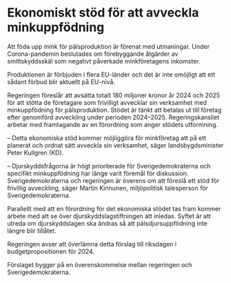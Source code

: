 # Ekonomiskt stöd för att avveckla minkuppfödning

Att föda upp mink för pälsproduktion är förenat med utmaningar. Under Corona\-pandemin beslutades om förebyggande åtgärder av smittskyddsskäl som negativt påverkade minkföretagens inkomster.

Produktionen är förbjuden i flera EU\-länder och det är inte omöjligt att ett sådant förbud blir aktuellt på EU\-nivå.

Regeringen föreslår att avsätta totalt 180 miljoner kronor år 2024 och 2025 för att stötta de företagare som frivilligt avvecklar sin verksamhet med minkuppfödning för pälsproduktion. Stödet är tänkt att betalas ut till företag efter genomförd avveckling under perioden 2024–2025\. Regeringskansliet arbetar med framtagande av en förordning som anger stödets utformning.

– Detta ekonomiska stöd kommer möjliggöra för minkföretag att på ett planerat och ordnat sätt avveckla sin verksamhet, säger landsbygdsminister Peter Kullgren (KD).

– Djurskyddsfrågorna är högt prioriterade för Sverigedemokraterna och specifikt minkuppfödning har länge varit föremål för diskussion. Sverigedemokraterna och regeringen är överens om att föreslå ett stöd för frivillig avveckling, säger Martin Kinnunen, miljöpolitisk talesperson för Sverigedemokraterna.

Parallellt med att en förordning för det ekonomiska stödet tas fram kommer arbete med att se över djurskyddslagstiftningen att inledas. Syftet är att utreda om djurskyddslagen ska ändras så att pälsdjursuppfödning inte längre blir tillåtet.

Regeringen avser att överlämna detta förslag till riksdagen i budgetpropositionen för 2024\.

Förslaget bygger på en överenskommelse mellan regeringen och Sverigedemokraterna.
